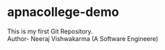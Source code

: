 # apnacollege-demo
This is my first Git Repository.
<br>
Author- Neeraj Vishwakarma (A Software Engineere)
